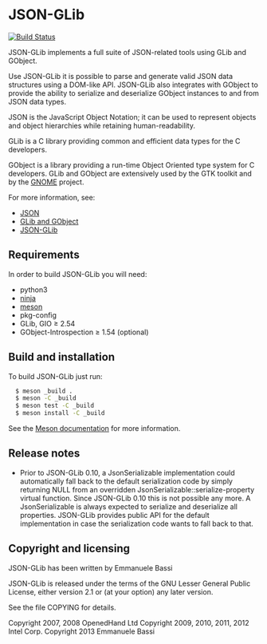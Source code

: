 JSON-GLib
===============================================================================

[![Build Status](https://gitlab.gnome.org/GNOME/json-glib/badges/master/build.svg)](https://gitlab.gnome.org/GNOME/json-glib/pipelines)

JSON-GLib implements a full suite of JSON-related tools using GLib and GObject.

Use JSON-GLib it is possible to parse and generate valid JSON data
structures using a DOM-like API. JSON-GLib also integrates with GObject to
provide the ability to serialize and deserialize GObject instances to and from
JSON data types.

JSON is the JavaScript Object Notation; it can be used to represent objects and
object hierarchies while retaining human-readability.

GLib is a C library providing common and efficient data types for the C
developers.

GObject is a library providing a run-time Object Oriented type system for C
developers. GLib and GObject are extensively used by the GTK toolkit and by the
[GNOME][gnome] project.

For more information, see:

 * [JSON][json]
 * [GLib and GObject][glib]
 * [JSON-GLib][json-glib]

Requirements
--------------------------------------------------------------------------------
In order to build JSON-GLib you will need:

 * python3
 * [ninja](http://ninja-build.org)
 * [meson](http://mesonbuild.com)
 * pkg-config
 * GLib, GIO ≥ 2.54
 * GObject-Introspection ≥ 1.54 (optional)

Build and installation
--------------------------------------------------------------------------------
To build JSON-GLib just run:

```sh
  $ meson _build .
  $ meson -C _build
  $ meson test -C _build
  $ meson install -C _build
```

See the [Meson documentation](http://mesonbuild.com) for more information.

Release notes
--------------------------------------------------------------------------------
 * Prior to JSON-GLib 0.10, a JsonSerializable implementation could
   automatically fall back to the default serialization code by simply
   returning NULL from an overridden JsonSerializable::serialize-property
   virtual function. Since JSON-GLib 0.10 this is not possible any more. A
   JsonSerializable is always expected to serialize and deserialize all
   properties. JSON-GLib provides public API for the default implementation
   in case the serialization code wants to fall back to that.

Copyright and licensing
--------------------------------------------------------------------------------
JSON-GLib has been written by Emmanuele Bassi

JSON-GLib is released under the terms of the GNU Lesser General Public License,
either version 2.1 or (at your option) any later version.

See the file COPYING for details.

Copyright 2007, 2008  OpenedHand Ltd
Copyright 2009, 2010, 2011, 2012  Intel Corp.
Copyright 2013  Emmanuele Bassi

[json]: http://www.json.org "JSON"
[glib]: http://www.gtk.org "GTK"
[json-glib]: https://wiki.gnome.org/Projects/JsonGlib "JSON-GLib wiki"
[gnome]: https://www.gnome.org "GNOME"
[gitlab-issues]: https://gitlab.gnome.org/GNOME/json-glib/issues
[gtk-coding-style]: https://gitlab.gnome.org/GNOME/gtk/-/blob/HEAD/docs/CODING-STYLE.md
